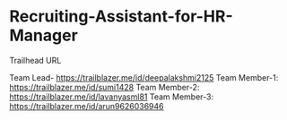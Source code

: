 # Recruiting-Assistant-for-HR-Manager

Trailhead URL

Team Lead- https://trailblazer.me/id/deepalakshmi2125 
Team Member-1: https://trailblazer.me/id/sumi1428
Team Member-2: https://trailblazer.me/id/lavanyasml81
Team Member-3: https://trailblazer.me/id/arun9626036946
